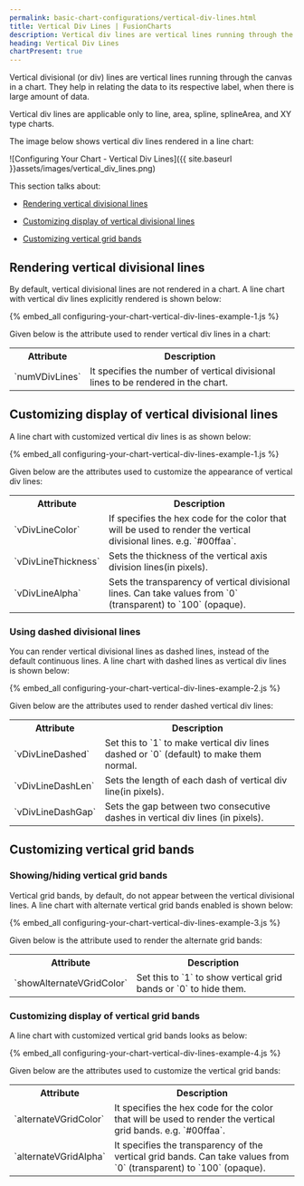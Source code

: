 ```yaml
---
permalink: basic-chart-configurations/vertical-div-lines.html
title: Vertical Div Lines | FusionCharts
description: Vertical div lines are vertical lines running through the canvas in a chart. These lines help in relating the data to its respective label
heading: Vertical Div Lines
chartPresent: true
---
```


Vertical divisional (or div) lines are vertical lines running through the canvas in a chart. They help in relating the data to its respective label, when there is large amount of data.

<p class="text-info">Vertical div lines are applicable only to line, area, spline, splineArea,  and XY type charts.</p>

The image below shows vertical div lines rendered in a line chart:

![Configuring Your Chart - Vertical Div Lines]({{ site.baseurl }}assets/images/vertical_div_lines.png)

This section talks about:

* <a href="{{ site.baseurl }}basic-chart-configurations/vertical-div-lines.html#rendering-vertical-divisional-lines">Rendering vertical divisional lines</a>

* <a href="{{ site.baseurl }}basic-chart-configurations/vertical-div-lines.html#customizing-display-of-vertical-divisional-lines">Customizing display of vertical divisional lines</a>

* <a href="{{ site.baseurl }}basic-chart-configurations/vertical-div-lines.html#customizing-vertical-grid-bands">Customizing vertical grid bands</a>

## Rendering vertical divisional lines

By default, vertical divisional lines are not rendered in a chart. A line chart with vertical div lines explicitly rendered is shown below:

{% embed_all configuring-your-chart-vertical-div-lines-example-1.js %}

Given below is the attribute used to render vertical div lines in a chart:

<table>
  <tr>
    <th>Attribute</th>
    <th>Description</th>
  </tr>
  <tr>
    <td>`numVDivLines`</td>
    <td>It specifies the number of vertical divisional lines to be rendered in the chart. </td>
  </tr>
</table>






## Customizing display of vertical divisional lines

A line chart with customized vertical div lines is as shown below:

{% embed_all configuring-your-chart-vertical-div-lines-example-1.js %}

Given below are the attributes used to customize the appearance of vertical div lines:

<table>
  <tr>
    <th>Attribute</th>
    <th>Description</th>
  </tr>
  <tr>
    <td>`vDivLineColor`</td>
    <td>If specifies the hex code for the color that will be used to render the vertical divisional lines. e.g. `#00ffaa`.</td>
  </tr>
  <tr>
    <td>`vDivLineThickness`</td>
    <td>Sets the thickness of the vertical axis division lines(in pixels).</td>
  </tr>
  <tr>
    <td>`vDivLineAlpha`</td>
    <td>Sets the transparency of vertical divisional lines. Can take values from `0` (transparent) to `100` (opaque).</td>
  </tr>
</table>






### Using dashed divisional lines

You can render vertical divisional lines as dashed lines, instead of the default continuous lines. A line chart with dashed lines as vertical div lines is shown below:

{% embed_all configuring-your-chart-vertical-div-lines-example-2.js %}

Given below are the attributes used to render dashed vertical div lines:

<table>
  <tr>
    <th>Attribute</th>
    <th>Description</th>
  </tr>
  <tr>
    <td>`vDivLineDashed`</td>
    <td>Set this to `1` to make vertical div lines dashed or `0` (default) to make them normal.</td>
  </tr>
  <tr>
    <td>`vDivLineDashLen`</td>
    <td>Sets the length of each dash of vertical div line(in pixels).</td>
  </tr>
  <tr>
    <td>`vDivLineDashGap`</td>
    <td>Sets the gap between two consecutive dashes in vertical div lines (in pixels).</td>
  </tr>
</table>






## Customizing vertical grid bands

### Showing/hiding vertical grid bands

Vertical grid bands, by default, do not appear between the vertical divisional lines. A line chart with alternate vertical grid bands enabled is shown below:

{% embed_all configuring-your-chart-vertical-div-lines-example-3.js %}

Given below is the attribute used to render the alternate grid bands:

<table>
  <tr>
    <th>Attribute</th>
    <th>Description</th>
  </tr>
  <tr>
    <td>`showAlternateVGridColor`</td>
    <td>Set this to `1` to show vertical grid bands or `0` to hide them.</td>
  </tr>
</table>






### Customizing display of vertical grid bands

A line chart with customized vertical grid bands looks as below:

{% embed_all configuring-your-chart-vertical-div-lines-example-4.js %}

Given below are the attributes used to customize the vertical grid bands:

<table>
  <tr>
    <th>Attribute</th>
    <th>Description</th>
  </tr>
  <tr>
    <td>`alternateVGridColor`</td>
    <td>It specifies the hex code for the color that will be used to render the vertical grid bands. e.g. `#00ffaa`.</td>
  </tr>
  <tr>
    <td>`alternateVGridAlpha`</td>
    <td>It specifies the transparency of the vertical grid bands. Can take values from `0` (transparent) to `100` (opaque).</td>
  </tr>
</table>






